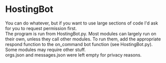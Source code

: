 # HostingBot
You can do whatever, but if you want to use large sections of code I'd ask for you to request permission first.   
The program is run from HostingBot.py. Most modules can largely run on their own, unless they call other modules. To run them, add the appropriate respond function to the on_command bot function (see HostingBot.py). Some modules may require other stuff.  
orgs.json and messages.json were left empty for privacy reasons.  

